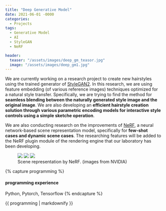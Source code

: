 ```yaml
---
title: "Deep Generative Model"
date: 2021-06-01 -0000
categories:
  - Projects
tags:
  - Generative Model
  - AI
  - StyleGAN
  - NeRF

header:
  teaser: "/assets/images/deep_gm_teasor.jpg"
  image: "/assets/images/deep_gm1.jpg"
---
```

We are currently working on a research project to create new hairstyles using the trained generator of [StyleGAN2](https://github.com/NVlabs/stylegan2). In this research, we are using feature embedding (of various reference images) techniques optimized for a natural style transfer. Specifically, we are trying to find the method for **seamless blending between the naturally generated style image and the original image**. We are also developing an **efficient hairstyle creation solution through various parametric encoding models for interactive style controls using a simple sketche operation**.

We are also conducting research on the improvements of [NeRF](https://github.com/bmild/nerf), a neural network-based scene representation model, specifically for **few-shot cases and dynamic scene cases**. The researching features will be added to the NeRF plugin module of the rendering engine that our laboratory has been developing.

<figure class="third">
	<img src="/assets/images/class_dgm1.gif">
	<img src="/assets/images/nerf1.gif">
  <img src="/assets/images/nerf2.gif">
	<figcaption>Scene representation by NeRF. (images from NVIDIA)</figcaption>
</figure>

{% capture programming %}
#### programming experience
Python, Pytorch, Tensorflow
{% endcapture %}

<div class="notice">{{ programming | markdownify }}</div>